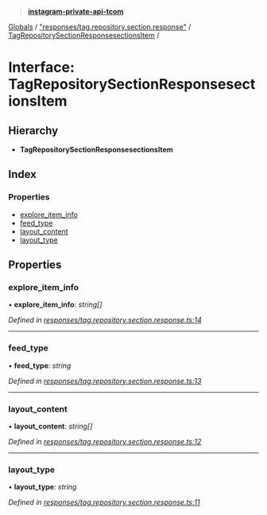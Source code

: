 > **[instagram-private-api-tcom](../README.md)**

[Globals](../README.md) / ["responses/tag.repository.section.response"](../modules/_responses_tag_repository_section_response_.md) / [TagRepositorySectionResponsesectionsItem](_responses_tag_repository_section_response_.tagrepositorysectionresponsesectionsitem.md) /

# Interface: TagRepositorySectionResponsesectionsItem

## Hierarchy

* **TagRepositorySectionResponsesectionsItem**

## Index

### Properties

* [explore_item_info](_responses_tag_repository_section_response_.tagrepositorysectionresponsesectionsitem.md#explore_item_info)
* [feed_type](_responses_tag_repository_section_response_.tagrepositorysectionresponsesectionsitem.md#feed_type)
* [layout_content](_responses_tag_repository_section_response_.tagrepositorysectionresponsesectionsitem.md#layout_content)
* [layout_type](_responses_tag_repository_section_response_.tagrepositorysectionresponsesectionsitem.md#layout_type)

## Properties

###  explore_item_info

• **explore_item_info**: *string[]*

*Defined in [responses/tag.repository.section.response.ts:14](https://github.com/cuonglnhust/instagram-private-api-tcom/blob/3e16058/src/responses/tag.repository.section.response.ts#L14)*

___

###  feed_type

• **feed_type**: *string*

*Defined in [responses/tag.repository.section.response.ts:13](https://github.com/cuonglnhust/instagram-private-api-tcom/blob/3e16058/src/responses/tag.repository.section.response.ts#L13)*

___

###  layout_content

• **layout_content**: *string[]*

*Defined in [responses/tag.repository.section.response.ts:12](https://github.com/cuonglnhust/instagram-private-api-tcom/blob/3e16058/src/responses/tag.repository.section.response.ts#L12)*

___

###  layout_type

• **layout_type**: *string*

*Defined in [responses/tag.repository.section.response.ts:11](https://github.com/cuonglnhust/instagram-private-api-tcom/blob/3e16058/src/responses/tag.repository.section.response.ts#L11)*